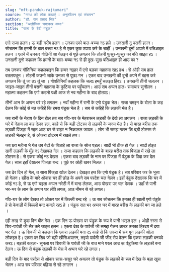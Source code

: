 ```yaml
---
slug: "mft-panduk-rajkumari"
source: "मगध की लोक कथाएं : अनुशाीलन एवं संचयन"
author: "डॉ. राम प्रसाद सिंह"
section: "अलौकिक चमत्‍कार कथा"
title: "राजा के बेटी पंडुक"
---
```

एगो राजा हलन। ऊ बड़ी गरीब हलन । उनका एको बाल-बच्चा नऽ हले । उनखनी दू परानी हलन। सोचलन कि हमनी के बाल बच्चा नऽ हे से एकर कुछ उपाय करे के चाहीं । उनखनी दूनों आपसे में बतिआइत हलन । एतने में उनकर गोतिनी आ गेलइन से पूछे लगलन कि तोहनी फुसुर-फुसुर का बति आइत हऽ । उनखनी दूनो कहलन कि हमनी के बाल-बच्चा नऽ से ही दुख-सुख बतिआइत ही आउ का ?

तब उनकर गौतिनिया कहलकइन कि हम्मर नइहर में एगो बड़का महातमा रहऽ हथ। से ओही सब हाल बतलयथुन । तोहनी कउनो जाके उनका से पूछऽ गन । एकर बाद उनखनी की दूनों अपने में बहस करे लगलन कि तूं जा तऽ तूं जा । गोवति‍नियाँ कहलक कि चलऽ हमहूँ  चलइत हिवऽ । उनखनी तीनों चललन । जाइत-जाइत तीनों परानी महातमा के कुटिया पर पहुँचलन। आउ सब अप्पन हाल- समाचार सुनौलन । महात्मा कहलन कि एगो कउनो पक्षी आज से नव महीना के बाद होतवऽ।

तीनों आन के अप्पन घरे रहे लगलन । नवाँ महीना में रानी के एगो पंडुक भेल। राजा चमइन के बोला के कह देलन कि कोई से मत कहिहें कि हमरा पंडुक भेल है । सब से कहिहें कि लड़की भेल है। 

जब रानी के नेहाय के दिन होल तब सब गाँव-घर के मेहरारून लड़की के देखे ला अयलन । राजा लड़की के घरे में नेहाय ला कह देलन हल, काहे से कि बड़ी टोटरम से लड़की के जनम भेल है। से बारह बरीस तक लड़की पिंजड़ा  में रहत आउ घर से बाहर न निकालल जायत । लोग भी समझ गलन कि बड़ी टोटरम से लड़की भेलइन हे, से ओकरा टोटरम में रखले हथ।

जब छव महीना भे गेल तब बेटी के बिआहे ला राजा के सोच पड़ल। सादी भी ठीक हो गेल । सादी होइत खनी लड़की के मुँह नऽ देखावल गेल । राजा कहलन कि लड़की के बारह बरीस तक पिंजड़ा में रखे ला टोटरम हे। से एकरा कोई नऽ देखत । एकरा बाद लड़की के नाम पर पिंजड़ा में पंडुक के विदा कर देल गेल। सास इहाँ देखलन पिंजड़ा बन्द । पूछे पर ओही खबर मिलल । 

जब ढेर दिन हो गेल, त सास पिंजड़ा खोल देलन। देखइत हथ कि एगो पंडुक हे। सब परिवार जर के भूसा हो गेलन। खीस के मारे ओकरा घर हीं छोड़ के अपने सब परदेश चल गेलन। इहाँ पंडुक देखलक कि घर में कोई नऽ हे, से ऊ एगो घइला अप्पन नरेटी में में बान्ह लेलक, आउ पोखरा पर चल देलक । उहाँ से पानी भर-भर के लान के अप्पन घर लीपे लगल, आउ नीमन से रहे लगल। 

गाँव-घर के लोग देखथ तो ओकर घर में किल्ली बन्द रहे । ऊ सब सोचलन कि इनका ही खाली एगो पंडुके हे से केवाड़ी में किल्ली बन्द कयले रहऽ हे । पंडुक रात भर अप्पन घर में बारह बरीस के लड़की बन जा हले ।

एही तरह से कुछ दिन बीत गेल । एक दिन ऊ पोखरा पर पंडुक के रूप में पानी भरइत हल । ओही रस्ता से शिव-पार्वती जी सैर करे जाइत हलन । एकरा देख के पार्वजी जी समझ गेलन आउर उनका हिरदय में दया भर गेल । ऊ शिवजी से कहलन कि एकरा लड़की बना दऽ काहे से कि एकरा में सब गुन लड़की ओला लौकइत हे। एकरा पर शिव जो बड़ी खीसिअयलन, तइयो पार्वती जी जीद रोप देलन कि एकरा लड़की बनयवे करऽ। बड़की कहला- सुनला पर शिवजी के पार्वती जी के बात माने परल आउ ऊ पंडुकिया के लड़की बना देलन। ऊ दिन से पंडुक लड़की के भेस में अप्पन घरे रहे लगल। 

बड़ी दिन के बाद परदेस से ओकर सास-ससुर घरे अयलन तो पंडुक के लड़की के रूप में देख के बड़ा खुस भेलन। आउ सब परिवार बढ़िया से रहे लगलन । 
